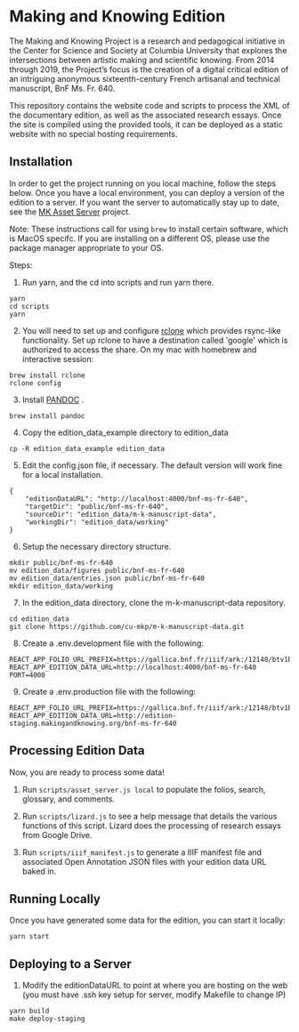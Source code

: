 Making and Knowing Edition 
======

The Making and Knowing Project is a research and pedagogical initiative in the Center for Science and Society at Columbia University that explores the intersections between artistic making and scientific knowing. From 2014 through 2019, the Project’s focus is the creation of a digital critical edition of an intriguing anonymous sixteenth-century French artisanal and technical manuscript, BnF Ms. Fr. 640.

This repository contains the website code and scripts to process the XML of the documentary edition, as well as the associated research essays. Once the site is compiled using the provided tools, it can be deployed as a static website with no special hosting requirements. 

Installation
------

In order to get the project running on you local machine, follow the steps below. Once you have a local environment, you can deploy a version of the edition to a server. If you want the server to automatically stay up to date, see the [MK Asset Server](https://github.com/performant-software/making-knowing-assetserver) project.

Note: These instructions call for using `brew` to install certain software, which is MacOS specifc. If you are installing on a different OS, please use the package manager appropriate to your OS.

Steps:

1. Run yarn, and the cd into scripts and run yarn there.

```
yarn 
cd scripts
yarn
```

2. You will need to set up and configure [rclone](https://rclone.org/) which provides rsync-like functionality. Set up rclone to have a destination called 'google' which is authorized to access the share. On my mac with homebrew and interactive session:  

```
brew install rclone  
rclone config
```

3. Install [PANDOC](https://pandoc.org/) .

```
brew install pandoc
```

4. Copy the edition_data_example directory to edition_data

```
cp -R edition_data_example edition_data
```

5. Edit the config.json file, if necessary. The default version will work fine for a local installation.

```
{
    "editionDataURL": "http://localhost:4000/bnf-ms-fr-640",
    "targetDir": "public/bnf-ms-fr-640",
    "sourceDir": "edition_data/m-k-manuscript-data",
    "workingDir": "edition_data/working"
}
```

6. Setup the necessary directory structure. 

```
mkdir public/bnf-ms-fr-640
mv edition_data/figures public/bnf-ms-fr-640 
mv edition_data/entries.json public/bnf-ms-fr-640 
mkdir edition_data/working
```

7. In the edition_data directory, clone the m-k-manuscript-data repository.

```
cd edition_data
git clone https://github.com/cu-mkp/m-k-manuscript-data.git
```

8. Create a .env.development file with the following:

```
REACT_APP_FOLIO_URL_PREFIX=https://gallica.bnf.fr/iiif/ark:/12148/btv1b10500001g/canvas/
REACT_APP_EDITION_DATA_URL=http://localhost:4000/bnf-ms-fr-640
PORT=4000
```

9. Create a .env.production file with the following:

```
REACT_APP_FOLIO_URL_PREFIX=https://gallica.bnf.fr/iiif/ark:/12148/btv1b10500001g/canvas/
REACT_APP_EDITION_DATA_URL=http://edition-staging.makingandknowing.org/bnf-ms-fr-640
```

Processing Edition Data
----------
Now, you are ready to process some data!

1. Run `scripts/asset_server.js local` to populate the folios, search, glossary, and comments.

2. Run `scripts/lizard.js` to see a help message that details the various functions of this script. Lizard does the processing of research essays from Google Drive.

3. Run `scripts/iiif_manifest.js` to generate a IIIF manifest file and associated Open Annotation JSON files with your edition data URL baked in.


Running Locally
-------

Once you have generated some data for the edition, you can start it locally:

```
yarn start
```

Deploying to a Server
---------------

1. Modify the editionDataURL to point at where you are hosting on the web
(you must have .ssh key setup for server, modify Makefile to change IP)

```
yarn build
make deploy-staging
```
